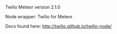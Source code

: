 Twilio Meteor version 2.1.0

Node wrapper: Twilio for Meteor

Docs found here: http://twilio.github.io/twilio-node/

